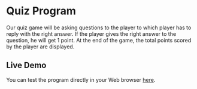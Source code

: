 # Quiz Program


Our quiz game will be asking questions to the player to which player has to reply with the right answer. If the player
gives the right answer to the question, he will get 1 point. At the end of the game, the total points scored by the 
player are displayed.


## Live Demo

You can test the program directly in your Web browser [here](https://replit.com/@mpopova/QuizGame#main.py).